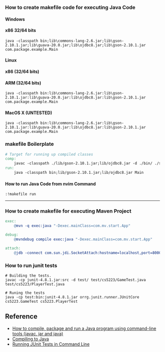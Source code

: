 ### How to create makefile code for executing Java Code
#### Windows
#### x86 32/64 bits
```
java -classpath bin;lib\commons-lang-2.6.jar;lib\gson-2.10.1.jar;lib\guava-20.0.jar;lib\ojdbc8.jar;lib\gson-2.10.1.jar com.package.example.Main
```

#### Linux
#### x86 (32/64 bits)
#### ARM (32/64 bits)
```
java -classpath bin:lib\commons-lang-2.6.jar:lib\gson-2.10.1.jar:lib\guava-20.0.jar:lib\ojdbc8.jar:lib\gson-2.10.1.jar com.package.example.Main
```

#### MacOS X (UNTESTED)
```
java -classpath bin:lib\commons-lang-2.6.jar:lib\gson-2.10.1.jar:lib\guava-20.0.jar:lib\ojdbc8.jar:lib\gson-2.10.1.jar com.package.example.Main
```

### makefile Boilerplate
```makefile
# Target for running up compiled classes
comp:
	javac -classpath ./lib/gson-2.10.1.jar;lib/ojdbc8.jar -d ./bin/ ./src/com/*.java ./src/com/impl/*.java
run:
	java -classpath bin;lib/gson-2.10.1.jar;lib/ojdbc8.jar Main
```
#### How to run Java Code from nvim Command
```
:!makefile run
```

---
### How to create makefile for executing Maven Project
```makefile
exec:
	@mvn -q exec:java "-Dexec.mainClass=com.mv.start.App"

debug:
	@mvndebug compile exec:java "-Dexec.mainClass=com.mv.start.App"

attach:
	@jdb -connect com.sun.jdi.SocketAttach:hostname=localhost,port=8000
```

### How to run junit tests
```
# Building the tests.
javac -cp junit-4.8.1.jar:src -d test/ test/cs5223/GameTest.java test/cs5223/PlayerTest.java

# Runing the tests
java -cp test:bin:junit-4.8.1.jar orrg.junit.runner.JUnitCore  cs5223.GameTest cs5223.PlayerTest
```

## Reference
* [How to compile, package and run a Java program using command-line tools (javac, jar and java)](https://www.codejava.net/java-core/tools/how-to-compile-package-and-run-a-java-program-using-command-line-tools-javac-jar-and-java)
* [Compiling to Java](https://javarush.com/en/groups/posts/en.2318.compiling-to-java)
* [Running JUnit Tests in Command Line](https://jojozhuang.github.io/programming/running-junit-tests-in-command-line/)
